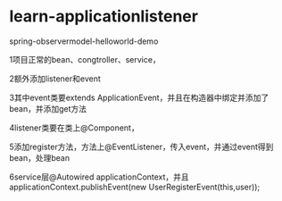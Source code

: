 # learn-applicationlistener
spring-observermodel-helloworld-demo

1项目正常的bean、congtroller、service，

2额外添加listener和event

3其中event类要extends ApplicationEvent，并且在构造器中绑定并添加了bean，并添加get方法

4listener类要在类上@Component，

5添加register方法，方法上@EventListener，传入event，并通过event得到bean，处理bean

6service层@Autowired applicationContext，并且applicationContext.publishEvent(new UserRegisterEvent(this,user));
